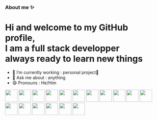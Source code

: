 ### About me ✨
# Hi and welcome to my GitHub profile,<br/>I am a full stack developper <br/>always ready to learn new things

- 🔭 I’m currently working : personal project🥋
- 💬 Ask me about : anything
- 😄 Pronouns : He/Him
<div>
          <img src="https://cdn.jsdelivr.net/gh/devicons/devicon/icons/python/python-original.svg" width="40px" />
          <img src="https://cdn.jsdelivr.net/gh/devicons/devicon/icons/html5/html5-original.svg" width="40px" />
          <img src="https://cdn.jsdelivr.net/gh/devicons/devicon/icons/css3/css3-original.svg" width="40px"/>
          <img src="https://cdn.jsdelivr.net/gh/devicons/devicon/icons/c/c-plain.svg" width="40px"/>
          <img src="https://cdn.jsdelivr.net/gh/devicons/devicon/icons/cplusplus/cplusplus-plain.svg" width="40px"/>
          <img src="https://cdn.jsdelivr.net/gh/devicons/devicon/icons/react/react-original.svg" width ="40px"/>
          <img src="https://cdn.jsdelivr.net/gh/devicons/devicon/icons/nextjs/nextjs-original.svg" width ="40px"/>
          <img src="https://cdn.jsdelivr.net/gh/devicons/devicon/icons/mysql/mysql-original-wordmark.svg" width="40px"/>
          <img src="https://cdn.jsdelivr.net/gh/devicons/devicon/icons/php/php-plain.svg" width ="40px"/>
          <img src="https://cdn.jsdelivr.net/gh/devicons/devicon/icons/java/java-original.svg" width="40px"/>
          <img src="https://cdn.jsdelivr.net/gh/devicons/devicon/icons/ruby/ruby-plain.svg" width="40px"/>
          <img src="https://cdn.jsdelivr.net/gh/devicons/devicon@latest/icons/go/go-original.svg" width="40px"/>
          <img src="https://cdn.jsdelivr.net/gh/devicons/devicon@latest/icons/docker/docker-plain.svg" width="40px"/>
          <img src="https://cdn.jsdelivr.net/gh/devicons/devicon@latest/icons/arduino/arduino-original.svg" width="40px"/>
          <img src="https://cdn.jsdelivr.net/gh/devicons/devicon@latest/icons/embeddedc/embeddedc-original.svg" width="40px"/>
          <img src="https://cdn.jsdelivr.net/gh/devicons/devicon@latest/icons/gcc/gcc-line.svg" width="40px"/>
          <img src="https://cdn.jsdelivr.net/gh/devicons/devicon@latest/icons/wasm/wasm-original-wordmark.svg" width="40px"/>       
</div>
          


